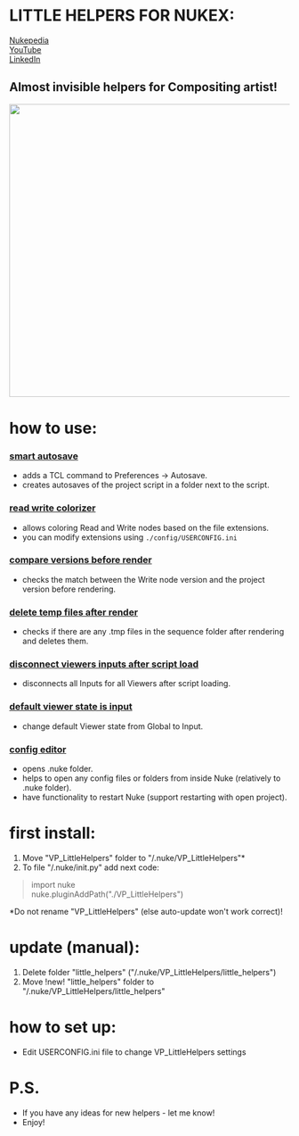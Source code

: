 # LITTLE HELPERS FOR NUKEX:

[Nukepedia](http://www.nukepedia.com/)  
[YouTube](https://www.youtube.com/@parfprod1/videos)  
[LinkedIn](https://www.linkedin.com/in/vladislav-parfentev-7b89b9233/)

## Almost invisible helpers for Compositing artist!

<img src="https://parfprod.com/URLS/little_helpers/my_little_helpers_logo_v001.jpeg" width=525>

# how to use:

### [smart autosave](https://parfprod.com/URLS/little_helpers/smart_autosave_v003.gif)

- adds a TCL command to Preferences -> Autosave.
- creates autosaves of the project script in a folder next to the script.

### [read write colorizer](https://parfprod.com/URLS/little_helpers/read_write_colorizer_v001.gif)

- allows coloring Read and Write nodes based on the file extensions.
- you can modify extensions using `./config/USERCONFIG.ini`

### [compare versions before render](https://parfprod.com/URLS/little_helpers/check_ver_before_render_v001.gif)

- checks the match between the Write node version and the project version before rendering.

### [delete temp files after render](https://parfprod.com/URLS/little_helpers/delete_temp_files_v001.gif)

- checks if there are any .tmp files in the sequence folder after rendering and deletes them.

### [disconnect viewers inputs after script load](https://parfprod.com/URLS/little_helpers/disconnect_viewer_inputs_v001.gif)

- disconnects all Inputs for all Viewers after script loading.

### [default viewer state is input](https://parfprod.com/URLS/little_helpers/default_is_input_v001.png)

- change default Viewer state from Global to Input.


### [config editor](https://parfprod.com/URLS/little_helpers/config_helper_v001.gif)

- opens .nuke folder.
- helps to open any config files or folders from inside Nuke (relatively to .nuke folder).
- have functionality to restart Nuke (support restarting with open project).

# first install:

1) Move "VP_LittleHelpers" folder to "/.nuke/VP_LittleHelpers"*
2) To file "/.nuke/init.py" add next code:

> import nuke  
> nuke.pluginAddPath("./VP_LittleHelpers")

*Do not rename "VP_LittleHelpers" (else auto-update won't work correct)!

# update (manual):
1) Delete folder "little_helpers" ("/.nuke/VP_LittleHelpers/little_helpers")
2) Move !new! "little_helpers" folder to "/.nuke/VP_LittleHelpers/little_helpers"

#  how to set up:
- Edit USERCONFIG.ini file to change VP_LittleHelpers settings

#  P.S.
- If you have any ideas for new helpers - let me know!
- Enjoy!
